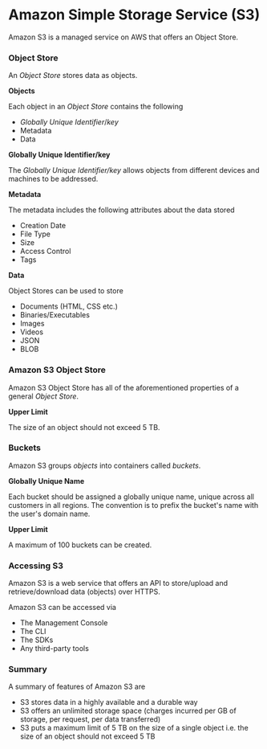 # Amazon Simple Storage Service (S3)

Amazon S3 is a managed service on AWS that offers an Object Store. 

### Object Store

An *Object Store* stores data as objects. 

**Objects**

Each object in an *Object Store* contains the following

* *Globally Unique Identifier*/*key* 
* Metadata
* Data

**Globally Unique Identifier/key**

The *Globally Unique Identifier/key* allows objects from different devices and machines to be addressed. 

**Metadata**

The metadata includes the following attributes about the data stored

* Creation Date
* File Type
* Size
* Access Control
* Tags

**Data**

Object Stores can be used to store

* Documents (HTML, CSS etc.)
* Binaries/Executables
* Images
* Videos
* JSON 
* BLOB

### Amazon S3 Object Store

Amazon S3 Object Store has all of the aforementioned properties of a general *Object Store*.

**Upper Limit**

The size of an object should not exceed 5 TB.

### Buckets

Amazon S3 groups *objects* into containers called *buckets*. 

**Globally Unique Name**

Each bucket should be assigned a globally unique name, unique across all customers in all regions. 
The convention is to prefix the bucket's name with the user's domain name. 

**Upper Limit**

A maximum of 100 buckets can be created.

### Accessing S3

Amazon S3 is a web service that offers an API to store/upload and retrieve/download data (objects) over HTTPS. 

Amazon S3 can be accessed via

* The Management Console
* The CLI
* The SDKs
* Any third-party tools

### Summary

A summary of features of Amazon S3 are

* S3 stores data in a highly available and a durable way
* S3 offers an unlimited storage space (charges incurred per GB of storage, per request, per data transferred)
* S3 puts a maximum limit of 5 TB on the size of a single object i.e. the size of an object should not exceed 5 TB

